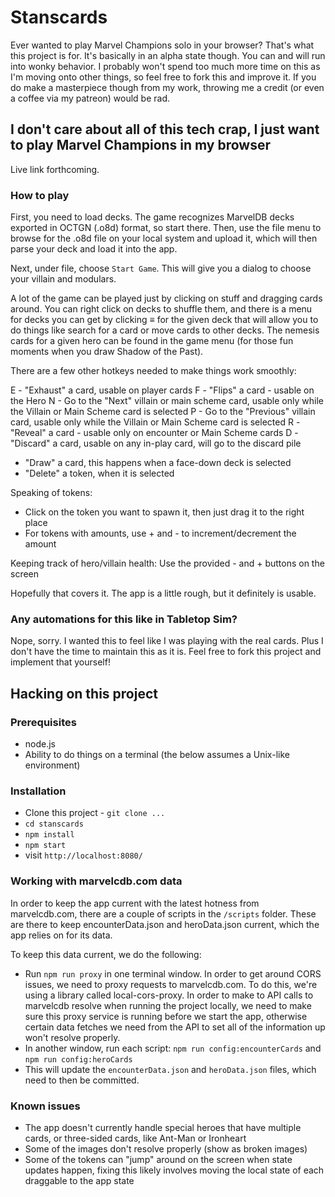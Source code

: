 # Stanscards
Ever wanted to play Marvel Champions solo in your browser?  That's what this project is for.
It's basically in an alpha state though.  You can and will run into wonky behavior.  I probably
won't spend too much more time on this as I'm moving onto other things, so feel free to fork
this and improve it.  If you do make a masterpiece though from my work, throwing me a credit
(or even a coffee via my patreon) would be rad.

## I don't care about all of this tech crap, I just want to play Marvel Champions in my browser
Live link forthcoming.

### How to play
First, you need to load decks.  The game recognizes MarvelDB decks exported in OCTGN (.o8d) format, so start there. Then, use the file menu to browse for the .o8d file on your local system and upload it, which will then parse your deck and load it into the app.

Next, under file, choose `Start Game`.  This will give you a dialog to choose your villain and modulars.

A lot of the game can be played just by clicking on stuff and dragging cards around.  You can right click on decks to shuffle them, and there is a menu for decks you can get by clicking ≡ for the given deck that will allow you to do things like search for a card or move cards to other decks.  The nemesis cards for a given hero can be found in the game menu (for those fun moments when you draw Shadow of the Past).

There are a few other hotkeys needed to make things work smoothly:

E - "Exhaust" a card, usable on player cards
F - "Flips" a card - usable on the Hero
N - Go to the "Next" villain or main scheme card, usable only while the Villain or Main Scheme card is selected
P - Go to the "Previous" villain card, usable only while the Villain or Main Scheme card is selected
R - "Reveal" a card - usable only on encounter or Main Scheme cards
D - "Discard" a card, usable on any in-play card, will go to the discard pile
  - "Draw" a card, this happens when a face-down deck is selected
  - "Delete" a token, when it is selected

Speaking of tokens:

- Click on the token you want to spawn it, then just drag it to the right place
- For tokens with amounts, use + and - to increment/decrement the amount

Keeping track of hero/villain health:
Use the provided - and + buttons on the screen

Hopefully that covers it.  The app is a little rough, but it definitely is usable.  

### Any automations for this like in Tabletop Sim?
Nope, sorry.  I wanted this to feel like I was playing with the real cards.  Plus I don't have the time to maintain this as it is.  Feel free to fork this project and implement that yourself!

## Hacking on this project
### Prerequisites

- node.js
- Ability to do things on a terminal (the below assumes a Unix-like environment)

### Installation

- Clone this project - `git clone ...` 
- `cd stanscards`
- `npm install`
- `npm start`
- visit `http://localhost:8080/`

### Working with marvelcdb.com data

In order to keep the app current with the latest hotness from marvelcdb.com, there are a couple of scripts in the `/scripts` folder.
These are there to keep encounterData.json and heroData.json current, which the app relies on for its data.

To keep this data current, we do the following:

- Run `npm run proxy` in one terminal window.  In order to get around CORS issues, we need to proxy requests to marvelcdb.com.  To do this, we're using a library called local-cors-proxy.  In order to make to API calls to marvelcdb resolve when running the project locally, we need to make sure this proxy service is running before we start the app, otherwise certain data fetches we need from the API to set all of the information up won't resolve properly.
- In another window, run each script:  `npm run config:encounterCards` and `npm run config:heroCards`
- This will update the `encounterData.json` and `heroData.json` files, which need to then be committed.

### Known issues

- The app doesn't currently handle special heroes that have multiple cards, or three-sided cards, like Ant-Man or Ironheart
- Some of the images don't resolve properly (show as broken images)
- Some of the tokens can "jump" around on the screen when state updates happen, fixing this likely involves moving the local state of each draggable to the app state
